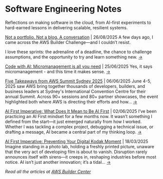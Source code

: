 # Software Engineering Notes

Reflections on making software in the cloud, from AI-first experiments to hard-earned lessons in delivering scalable, resilient systems.

[Not a portfolio. Not a blog. A conversation](https://community.aws/content/2yxKHol9N5tba3Uju1eRcHUymSm) | 26/08/2025
A few days ago, I came across the AWS Builder Challenge—and I couldn’t resist. 

I love these sprints: the adrenaline of a deadline, the chance to challenge assumptions, and the opportunity to try and learn something new. [→](https://community.aws/content/2yxKHol9N5tba3Uju1eRcHUymSm)

[Code with AI: Micromanagement is all you need](https://community.aws/content/2y6nQgj1FVuaJIn9rFLThIslwaJ) | 25/06/2025
Yes, it says micromanagement - and this time it makes sense. [→](https://community.aws/content/2y6nQgj1FVuaJIn9rFLThIslwaJ)

[Five Takeaways from AWS Summit Sydney 2025](https://community.aws/content/2y6VTiNmyMKGnFslikzXkfecPd9) | 06/06/2025
June 4-5, 2025 saw AWS bring together thousands of developers, builders, and business leaders at Sydney's International Convention Centre for their annual Summit. Across 90+ sessions and 80+ partner showcases, the event highlighted both where AWS is directing their efforts and how... [→](https://community.aws/content/2y6VTiNmyMKGnFslikzXkfecPd9)

[AI First Imperative: What Does It Mean to Be AI First](https://community.aws/content/2uTxBHfOqBru2fkVYGFg1023pXp) | 02/06/2025
I’ve been practicing an AI First mindset for a few months now. It wasn’t something I defined from the start—it just emerged naturally from how I worked. Whether I was tackling a complex project, debugging a technical issue, or drafting a message, AI became a central part of my thinking loop. [→](https://community.aws/content/2uTxBHfOqBru2fkVYGFg1023pXp)

[AI First Imperative: Preventing Your Digital Kodak Moment](https://community.aws/content/2tO2WMlns6zODmiSlZeLCaoKeYb) | 18/03/2025
Imagine standing in a photo lab, holding a freshly printed picture, unaware that the very act of developing film is about to vanish. Disruption rarely announces itself with sirens—it creeps in, reshaping industries before most notice. AI isn’t just another innovation; it’s a tidal... [→](https://community.aws/content/2tO2WMlns6zODmiSlZeLCaoKeYb)

*Read all the articles at [AWS Builder Center](https://builder.aws.com/community/@robertoallende)*